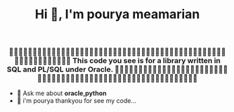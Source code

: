 <h1 align="center">Hi 👋, I'm pourya meamarian</h1>
<br>
<h3 align="center">
  👨‍💻👨‍💻👨‍💻👨‍💻👨‍💻👨‍💻👨‍💻👨‍💻👨‍💻👨‍💻👨‍💻👨‍💻👨‍💻👨‍💻👨‍💻👨‍💻👨‍💻👨‍💻👨‍💻👨‍💻👨‍💻👨‍💻👨‍💻👨‍💻👨‍💻👨‍💻👨‍💻👨‍💻👨‍💻
  This code you see is for a library written in SQL and PL/SQL under Oracle.
  👩‍💻👩‍💻👩‍💻👩‍💻👩‍💻👩‍💻👩‍💻👩‍💻👩‍💻👩‍💻👩‍💻👩‍💻👩‍💻👩‍💻👩‍💻👩‍💻👩‍💻👩‍💻👩‍💻👩‍💻👩‍💻👩‍💻👩‍💻👩‍💻👩‍💻👩‍💻👩‍💻👩‍💻👩‍💻
</h3>


- 💬 Ask me about **oracle,python**
- 🧑 i'm pourya thankyou for see my code...
